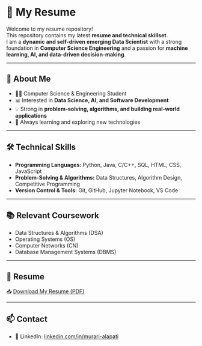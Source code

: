 # 💼 My Resume

Welcome to my resume repository!  
This repository contains my latest **resume and technical skillset**.  
I am a **dynamic and self-driven emerging Data Scientist** with a strong foundation in **Computer Science Engineering** and a passion for **machine learning, AI, and data-driven decision-making**.  

---

## 📌 About Me
- 👨‍🎓 Computer Science & Engineering Student  
- 📊 Interested in **Data Science, AI, and Software Development**  
- 💡 Strong in **problem-solving, algorithms, and building real-world applications**  
- 🌱 Always learning and exploring new technologies  

---

## 🛠️ Technical Skills
- **Programming Languages:** Python, Java, C/C++, SQL, HTML, CSS, JavaScript  
- **Problem-Solving & Algorithms:** Data Structures, Algorithm Design, Competitive Programming  
- **Version Control & Tools:** Git, GitHub, Jupyter Notebook, VS Code  

---

## 📚 Relevant Coursework
- Data Structures & Algorithms (DSA)  
- Operating Systems (OS)  
- Computer Networks (CN)  
- Database Management Systems (DBMS)  

---

## 📄 Resume
📥 [Download My Resume (PDF)](./Alapati_Murari_Resume.pdf)  

---

## 📫 Contact
- 🔗 LinkedIn: [linkedin.com/in/murari-alapati]((https://www.linkedin.com/in/alapati-murari-30ab9928a/))  

